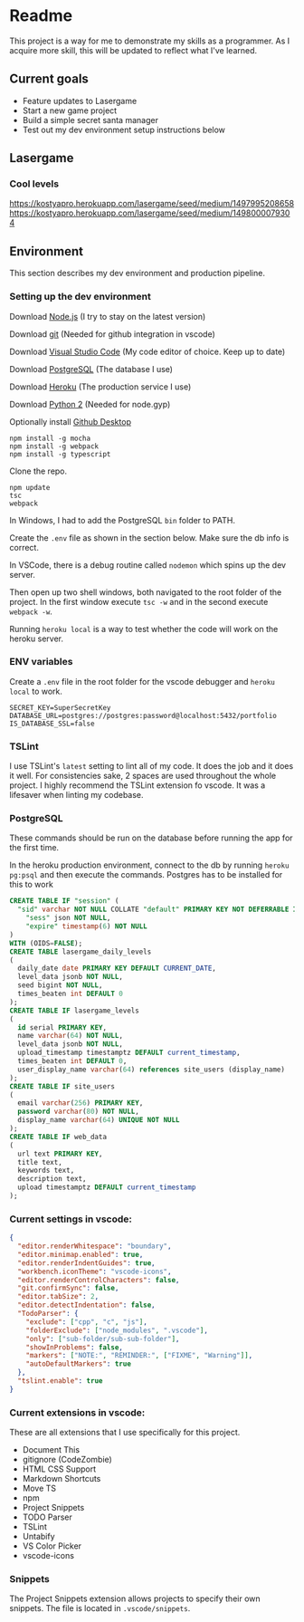 # Readme
This project is a way for me to demonstrate my skills as a programmer. 
As I acquire more skill, this will be updated to reflect what I've learned. 

## Current goals
* Feature updates to Lasergame
* Start a new game project
* Build a simple secret santa manager
* Test out my dev environment setup instructions below


## Lasergame
### Cool levels
https://kostyapro.herokuapp.com/lasergame/seed/medium/1497995208658
https://kostyapro.herokuapp.com/lasergame/seed/medium/1498000079304

## Environment
This section describes my dev environment and production pipeline.

### Setting up the dev environment
Download [Node.js](https://nodejs.org/) (I try to stay on the latest version)

Download [git](https://git-scm.com/) (Needed for github integration in vscode)

Download [Visual Studio Code](https://code.visualstudio.com/) (My code editor of choice. Keep up to date)

Download [PostgreSQL](https://www.postgresql.org/) (The database I use)

Download [Heroku](https://www.heroku.com/) (The production service I use)

Download [Python 2](https://www.python.org/) (Needed for node.gyp)

Optionally install [Github Desktop](https://desktop.github.com/)

```
npm install -g mocha
npm install -g webpack
npm install -g typescript
```

Clone the repo.

```
npm update
tsc
webpack
```

In Windows, I had to add the PostgreSQL `bin` folder to PATH.

Create the `.env` file as shown in the section below. Make sure the db info is correct.

In VSCode, there is a debug routine called `nodemon` which spins up the dev server.

Then open up two shell windows, both navigated to the root folder of the project. In the first window execute `tsc -w` and in the second execute `webpack -w`.

Running `heroku local` is a way to test whether the code will work on the heroku server.

### ENV variables
Create a `.env` file in the root folder for the vscode debugger and `heroku local` to work.

```
SECRET_KEY=SuperSecretKey
DATABASE_URL=postgres://postgres:password@localhost:5432/portfolio
IS_DATABASE_SSL=false
```

### TSLint

I use TSLint's `latest` setting to lint all of my code. It does the job and it does it well.
For consistencies sake, 2 spaces are used throughout the whole project. I highly recommend the TSLint extension fo
vscode. It was a lifesaver when linting my codebase.

### PostgreSQL

These commands should be run on the database before running the app for the first time.

In the heroku production environment, connect to the db by running `heroku pg:psql` and then execute the commands. 
Postgres has to be installed for this to work

```sql
CREATE TABLE IF "session" (
  "sid" varchar NOT NULL COLLATE "default" PRIMARY KEY NOT DEFERRABLE INITIALLY IMMEDIATE,
	"sess" json NOT NULL,
	"expire" timestamp(6) NOT NULL
)
WITH (OIDS=FALSE);
CREATE TABLE lasergame_daily_levels
(
  daily_date date PRIMARY KEY DEFAULT CURRENT_DATE,
  level_data jsonb NOT NULL,
  seed bigint NOT NULL,
  times_beaten int DEFAULT 0
);
CREATE TABLE IF lasergame_levels
(
  id serial PRIMARY KEY,
  name varchar(64) NOT NULL,
  level_data jsonb NOT NULL,
  upload_timestamp timestamptz DEFAULT current_timestamp,
  times_beaten int DEFAULT 0,
  user_display_name varchar(64) references site_users (display_name)
);
CREATE TABLE IF site_users
(
  email varchar(256) PRIMARY KEY,
  password varchar(80) NOT NULL,
  display_name varchar(64) UNIQUE NOT NULL
);
CREATE TABLE IF web_data
(
  url text PRIMARY KEY,
  title text,
  keywords text,
  description text,
  upload timestamptz DEFAULT current_timestamp
);
```

### Current settings in vscode:
```json
{
  "editor.renderWhitespace": "boundary",
  "editor.minimap.enabled": true,
  "editor.renderIndentGuides": true,
  "workbench.iconTheme": "vscode-icons",
  "editor.renderControlCharacters": false,
  "git.confirmSync": false,
  "editor.tabSize": 2,
  "editor.detectIndentation": false,
  "TodoParser": {
    "exclude": ["cpp", "c", "js"],
    "folderExclude": ["node_modules", ".vscode"],
    "only": ["sub-folder/sub-sub-folder"],
    "showInProblems": false,
    "markers": ["NOTE:", "REMINDER:", ["FIXME", "Warning"]],
    "autoDefaultMarkers": true
  },
  "tslint.enable": true
}
```

### Current extensions in vscode:
These are all extensions that I use specifically for this project.

* Document This
* gitignore (CodeZombie)
* HTML CSS Support
* Markdown Shortcuts
* Move TS
* npm
* Project Snippets
* TODO Parser
* TSLint
* Untabify
* VS Color Picker
* vscode-icons

### Snippets
The Project Snippets extension allows projects to specify their own snippets. The file is located in `.vscode/snippets`.